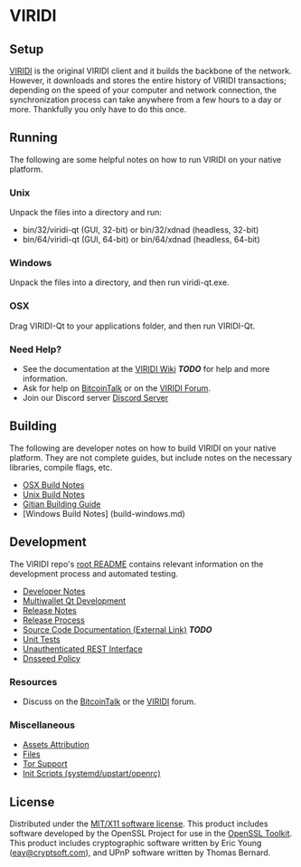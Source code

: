 VIRIDI
=====================

Setup
---------------------
[VIRIDI](http://viridi.io/wallet) is the original VIRIDI client and it builds the backbone of the network. However, it downloads and stores the entire history of VIRIDI transactions; depending on the speed of your computer and network connection, the synchronization process can take anywhere from a few hours to a day or more. Thankfully you only have to do this once.

Running
---------------------
The following are some helpful notes on how to run VIRIDI on your native platform.

### Unix

Unpack the files into a directory and run:

- bin/32/viridi-qt (GUI, 32-bit) or bin/32/xdnad (headless, 32-bit)
- bin/64/viridi-qt (GUI, 64-bit) or bin/64/xdnad (headless, 64-bit)

### Windows

Unpack the files into a directory, and then run viridi-qt.exe.

### OSX

Drag VIRIDI-Qt to your applications folder, and then run VIRIDI-Qt.

### Need Help?

* See the documentation at the [VIRIDI Wiki](https://en.viridi.io/wiki/Main_Page) ***TODO***
for help and more information.
* Ask for help on [BitcoinTalk](https://bitcointalk.org) or on the [VIRIDI Forum](http://forum.viridi.io/).
* Join our Discord server [Discord Server](https://discord.gg/S9adMgS)

Building
---------------------
The following are developer notes on how to build VIRIDI on your native platform. They are not complete guides, but include notes on the necessary libraries, compile flags, etc.

- [OSX Build Notes](build-osx.md)
- [Unix Build Notes](build-unix.md)
- [Gitian Building Guide](gitian-building.md)
- [Windows Build Notes] (build-windows.md)

Development
---------------------
The VIRIDI repo's [root README](https://github.com/VIRIDI-Core/VIRIDI/blob/master/README.md) contains relevant information on the development process and automated testing.

- [Developer Notes](developer-notes.md)
- [Multiwallet Qt Development](multiwallet-qt.md)
- [Release Notes](release-notes.md)
- [Release Process](release-process.md)
- [Source Code Documentation (External Link)](https://dev.visucore.com/bitcoin/doxygen/) ***TODO***
- [Unit Tests](unit-tests.md)
- [Unauthenticated REST Interface](REST-interface.md)
- [Dnsseed Policy](dnsseed-policy.md)


### Resources

* Discuss on the [BitcoinTalk](https://bitcointalk.org/index.php?topic=1262920.0) or the [VIRIDI](http://forum.viridi.io/) forum.

### Miscellaneous
- [Assets Attribution](assets-attribution.md)
- [Files](files.md)
- [Tor Support](tor.md)
- [Init Scripts (systemd/upstart/openrc)](init.md)

License
---------------------
Distributed under the [MIT/X11 software license](http://www.opensource.org/licenses/mit-license.php).
This product includes software developed by the OpenSSL Project for use in the [OpenSSL Toolkit](https://www.openssl.org/). This product includes
cryptographic software written by Eric Young ([eay@cryptsoft.com](mailto:eay@cryptsoft.com)), and UPnP software written by Thomas Bernard.
